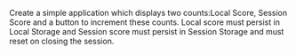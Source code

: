 Create a simple application which displays two counts:Local Score, Session Score 
and a button to increment these counts. Local score must persist in Local Storage
 and Session score must persist in Session Storage and must reset on closing the session.